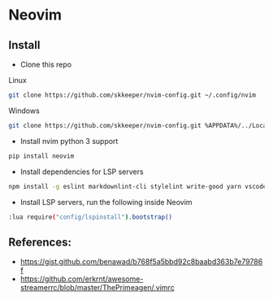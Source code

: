 # Neovim

## Install

- Clone this repo

Linux

```bash
git clone https://github.com/skkeeper/nvim-config.git ~/.config/nvim
```

Windows

```bash
git clone https://github.com/skkeeper/nvim-config.git %APPDATA%/../Local/nvim
```

- Install nvim python 3 support

```bash
pip install neovim
```

- Install dependencies for LSP servers

```bash
npm install -g eslint markdownlint-cli stylelint write-good yarn vscode-langservers-extracted
```

- Install LSP servers, run the following inside Neovim

```bash
:lua require("config/lspinstall").bootstrap()
```

## References:

- https://gist.github.com/benawad/b768f5a5bbd92c8baabd363b7e79786f
- https://github.com/erkrnt/awesome-streamerrc/blob/master/ThePrimeagen/.vimrc
